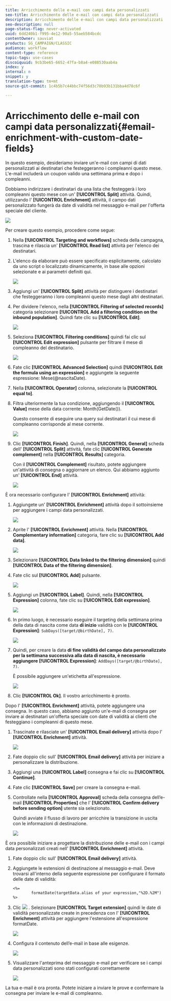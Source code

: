 ```yaml
---
title: Arricchimento delle e-mail con campi data personalizzati
seo-title: Arricchimento delle e-mail con campi data personalizzati
description: Arricchimento delle e-mail con campi data personalizzati
seo-description: null
page-status-flag: never-activated
uuid: 6dd240b1-f995-4e12-90a5-55aeb584bcdc
contentOwner: sauviat
products: SG_CAMPAIGN/CLASSIC
audience: workflow
content-type: reference
topic-tags: use-cases
discoiquuid: 9cb3be65-6652-47fa-b8a4-e088530aab4a
index: y
internal: n
snippet: y
translation-type: tm+mt
source-git-commit: 1c4b5b7c44bbc74f56d3c70b93b131bba4d78c6f

---
```



# Arricchimento delle e-mail con campi data personalizzati{#email-enrichment-with-custom-date-fields}

In questo esempio, desideriamo inviare un&#39;e-mail con campi di dati personalizzati ai destinatari che festeggeranno i compleanni questo mese. L&#39;e-mail includerà un coupon valido una settimana prima e dopo i compleanni.

Dobbiamo indirizzare i destinatari da una lista che festeggerà i loro compleanni questo mese con un&#39; **[!UICONTROL Split]** attività. Quindi, utilizzando l&#39; **[!UICONTROL Enrichment]** attività, il campo dati personalizzato fungerà da date di validità nel messaggio e-mail per l&#39;offerta speciale del cliente.

![](assets/uc_enrichment.png)

Per creare questo esempio, procedere come segue:

1. Nella **[!UICONTROL Targeting and workflows]** scheda della campagna, trascina e rilascia un&#39; **[!UICONTROL Read list]** attività per l&#39;elenco dei destinatari.
1. L&#39;elenco da elaborare può essere specificato esplicitamente, calcolato da uno script o localizzato dinamicamente, in base alle opzioni selezionate e ai parametri definiti qui.

   ![](assets/uc_enrichment_1.png)

1. Aggiungi un&#39; **[!UICONTROL Split]** attività per distinguere i destinatari che festeggeranno i loro compleanni questo mese dagli altri destinatari.
1. Per dividere l&#39;elenco, nella **[!UICONTROL Filtering of selected records]** categoria selezionare **[!UICONTROL Add a filtering condition on the inbound population]**. Quindi fate clic su **[!UICONTROL Edit]**.

   ![](assets/uc_enrichment_2.png)

1. Seleziona **[!UICONTROL Filtering conditions]** quindi fai clic sul **[!UICONTROL Edit expression]** pulsante per filtrare il mese di compleanno del destinatario.

   ![](assets/uc_enrichment_3.png)

1. Fate clic **[!UICONTROL Advanced Selection]** quindi **[!UICONTROL Edit the formula using an expression]** e aggiungete la seguente espressione: Mese(@nascitaDate).
1. Nella **[!UICONTROL Operator]** colonna, selezionate la **[!UICONTROL equal to]**.
1. Filtra ulteriormente la tua condizione, aggiungendo il **[!UICONTROL Value]** mese della data corrente: Month(GetDate()).

   Questo consente di eseguire una query sui destinatari il cui mese di compleanno corrisponde al mese corrente.

   ![](assets/uc_enrichment_4.png)

1. Clic **[!UICONTROL Finish]**. Quindi, nella **[!UICONTROL General]** scheda dell&#39; **[!UICONTROL Split]** attività, fate clic **[!UICONTROL Generate complement]** nella **[!UICONTROL Results]** categoria.

   Con il **[!UICONTROL Complement]** risultato, potete aggiungere un&#39;attività di consegna o aggiornare un elenco. Qui abbiamo aggiunto un&#39; **[!UICONTROL End]** attività.

   ![](assets/uc_enrichment_6.png)

È ora necessario configurare l&#39; **[!UICONTROL Enrichment]** attività:

1. Aggiungete un&#39; **[!UICONTROL Enrichment]** attività dopo il sottoinsieme per aggiungere i campi data personalizzati.

   ![](assets/uc_enrichment_7.png)

1. Aprite l&#39; **[!UICONTROL Enrichment]** attività. Nella **[!UICONTROL Complementary information]** categoria, fare clic su **[!UICONTROL Add data]**.

   ![](assets/uc_enrichment_8.png)

1. Selezionare **[!UICONTROL Data linked to the filtering dimension]** quindi **[!UICONTROL Data of the filtering dimension]**.
1. Fate clic sul **[!UICONTROL Add]** pulsante.

   ![](assets/uc_enrichment_9.png)

1. Aggiungi un **[!UICONTROL Label]**. Quindi, nella **[!UICONTROL Expression]** colonna, fate clic su **[!UICONTROL Edit expression]**.

   ![](assets/uc_enrichment_10.png)

1. In primo luogo, è necessario eseguire il targeting della settimana prima della data di nascita come data **di inizio** validità con le **[!UICONTROL Expression]**: `SubDays([target/@birthDate], 7)`.

   ![](assets/uc_enrichment_11.png)

1. Quindi, per creare la data **di fine validità del campo data personalizzato per la settimana successiva alla data di nascita, è necessario aggiungere** **[!UICONTROL Expression]**: `AddDays([target/@birthDate], 7)`.

   È possibile aggiungere un&#39;etichetta all&#39;espressione.

   ![](assets/uc_enrichment_12.png)

1. Clic **[!UICONTROL Ok]**. Il vostro arricchimento è pronto.

Dopo l&#39; **[!UICONTROL Enrichment]** attività, potete aggiungere una consegna. In questo caso, abbiamo aggiunto un&#39;e-mail di consegna per inviare ai destinatari un&#39;offerta speciale con date di validità ai clienti che festeggiano i compleanni di questo mese.

1. Trascinate e rilasciate un&#39; **[!UICONTROL Email delivery]** attività dopo l&#39; **[!UICONTROL Enrichment]** attività.

   ![](assets/uc_enrichment_15.png)

1. Fate doppio clic sull&#39; **[!UICONTROL Email delivery]** attività per iniziare a personalizzare la distribuzione.
1. Aggiungi una **[!UICONTROL Label]** consegna e fai clic su **[!UICONTROL Continue]**.
1. Fate clic **[!UICONTROL Save]** per creare la consegna e-mail.
1. Controllate nella **[!UICONTROL Approval]** scheda della consegna dell’e-mail **[!UICONTROL Properties]** che l’ **[!UICONTROL Confirm delivery before sending option]** utente sia selezionato.

   Quindi avviate il flusso di lavoro per arricchire la transizione in uscita con le informazioni di destinazione.

   ![](assets/uc_enrichment_18.png)

È ora possibile iniziare a progettare la distribuzione delle e-mail con i campi data personalizzati creati nell&#39; **[!UICONTROL Enrichment]** attività.

1. Fate doppio clic sull&#39; **[!UICONTROL Email delivery]** attività.
1. Aggiungete le estensioni di destinazione al messaggio e-mail. Deve trovarsi all&#39;interno della seguente espressione per configurare il formato delle date di validità:

   ```
   <%=
           formatDate(targetData.alias of your expression,"%2D.%2M")  %>
   ```

1. Clic ![](assets/uc_enrichment_16.png) . Selezionare **[!UICONTROL Target extension]** quindi le date di validità personalizzate create in precedenza con l&#39; **[!UICONTROL Enrichment]** attività per aggiungere l&#39;estensione all&#39;espressione formatDate.

   ![](assets/uc_enrichment_19.png)

1. Configura il contenuto dell’e-mail in base alle esigenze.

   ![](assets/uc_enrichment_17.png)

1. Visualizzare l&#39;anteprima del messaggio e-mail per verificare se i campi data personalizzati sono stati configurati correttamente

   ![](assets/uc_enrichment_20.png)

La tua e-mail è ora pronta. Potete iniziare a inviare le prove e confermare la consegna per inviare le e-mail di compleanno.
